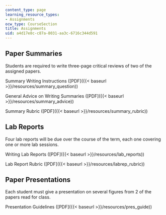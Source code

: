 ```yaml
---
content_type: page
learning_resource_types:
- Assignments
ocw_type: CourseSection
title: Assignments
uid: a4d17e8c-c87a-8031-aa3c-6716c344d591
---
```


Paper Summaries
---------------

Students are required to write three-page critical reviews of two of the assigned papers.

Summary Writing Instructions ([PDF]({{< baseurl >}}/resources/summary_question))

General Advice on Writing Summaries ([PDF]({{< baseurl >}}/resources/summary_advice))

Summary Rubric ([PDF]({{< baseurl >}}/resources/summary_rubric))

Lab Reports
-----------

Four lab reports will be due over the course of the term, each one covering one or more lab sessions.

Writing Lab Reports ([PDF]({{< baseurl >}}/resources/lab_reports))

Lab Report Rubric ([PDF]({{< baseurl >}}/resources/labrep_rubric))

Paper Presentations
-------------------

Each student must give a presentation on several figures from 2 of the papers read for class.

Presentation Guidelines ([PDF]({{< baseurl >}}/resources/pres_guide))